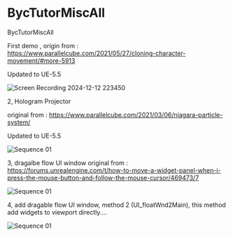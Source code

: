 # BycTutorMiscAll
BycTutorMiscAll

First demo , origin from :
https://www.parallelcube.com/2021/05/27/cloning-character-movement/#more-5913

Updated to UE-5.5



![Screen Recording 2024-12-12 223450](https://github.com/user-attachments/assets/4d29ba27-ae60-41dd-8dc2-88a221214867)



2, Hologram Projector

original from :
https://www.parallelcube.com/2021/03/06/niagara-particle-system/

Updated to UE-5.5



![Sequence 01](https://github.com/user-attachments/assets/6c90a355-a2db-40b7-a137-97b015945ffb)


3, dragalbe flow UI window
original from : https://forums.unrealengine.com/t/how-to-move-a-widget-panel-when-i-press-the-mouse-button-and-follow-the-mouse-cursor/469473/7




![Sequence 01](https://github.com/user-attachments/assets/c6e19059-763a-432a-9b2c-a9cfb388b2d9)




4,  add dragable flow UI window, method 2 (UI_floatWnd2Main), this method add widgets to viewport directly....


![Sequence 01](https://github.com/user-attachments/assets/d48726a7-4289-439c-893a-8dc6fcf2bb0b)




